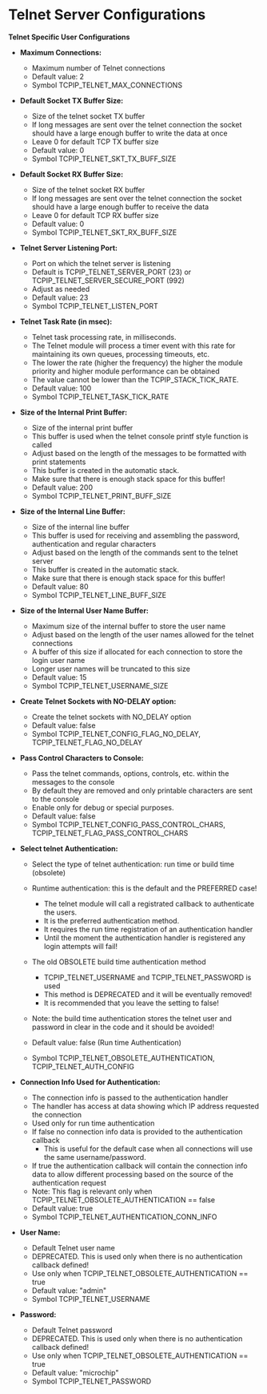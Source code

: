 # Telnet Server  Configurations

**Telnet Specific User Configurations**


- **Maximum Connections:**
    - Maximum number of Telnet connections
    - Default value: 2
    - Symbol TCPIP_TELNET_MAX_CONNECTIONS


- **Default Socket TX Buffer Size:**
    - Size of the telnet socket TX buffer
    - If long messages are sent over the telnet connection the socket should have a large enough buffer to write the data at once
    - Leave 0 for default TCP TX buffer size
    - Default value: 0
    - Symbol TCPIP_TELNET_SKT_TX_BUFF_SIZE


- **Default Socket RX Buffer Size:**
    - Size of the telnet socket RX buffer
    - If long messages are sent over the telnet connection the socket should have a large enough buffer to receive the data
    - Leave 0 for default TCP RX buffer size
    - Default value: 0
    - Symbol TCPIP_TELNET_SKT_RX_BUFF_SIZE


- **Telnet Server Listening Port:**
    - Port on which the telnet server is listening
    - Default is TCPIP_TELNET_SERVER_PORT (23) or TCPIP_TELNET_SERVER_SECURE_PORT (992) 
    - Adjust as needed
    - Default value: 23
    - Symbol TCPIP_TELNET_LISTEN_PORT


- **Telnet Task Rate (in msec):**
    - Telnet task processing rate, in milliseconds.
    - The Telnet module will process a timer event with this rate for maintaining its own queues, processing timeouts, etc.
    - The lower the rate (higher the frequency) the higher the module priority and higher module performance can be obtained
    - The value cannot be lower than the TCPIP_STACK_TICK_RATE.
    - Default value: 100
    - Symbol TCPIP_TELNET_TASK_TICK_RATE

- **Size of the Internal Print Buffer:**
    - Size of the internal print buffer
    - This buffer is used when the telnet console printf style function is called
    - Adjust based on the length of the messages to be formatted with print statements
    - This buffer is created in the automatic stack.
    - Make sure that there is enough stack space for this buffer!
    - Default value: 200
    - Symbol TCPIP_TELNET_PRINT_BUFF_SIZE


- **Size of the Internal Line Buffer:**
    - Size of the internal line buffer
    - This buffer is used for receiving and assembling the password, authentication and regular characters
    - Adjust based on the length of the commands sent to the telnet server
    - This buffer is created in the automatic stack.
    - Make sure that there is enough stack space for this buffer!
    - Default value: 80
    - Symbol TCPIP_TELNET_LINE_BUFF_SIZE

- **Size of the Internal User Name Buffer:**
    - Maximum size of the internal buffer to store the user name
    - Adjust based on the length of the user names allowed for the telnet connections
    - A buffer of this size if allocated for each connection to store the login user name 
    - Longer user names will be truncated to this size
    - Default value: 15
    - Symbol TCPIP_TELNET_USERNAME_SIZE


- **Create Telnet Sockets with NO-DELAY option:**
    - Create the telnet sockets with NO_DELAY option
    - Default value: false
    - Symbol TCPIP_TELNET_CONFIG_FLAG_NO_DELAY, TCPIP_TELNET_FLAG_NO_DELAY

- **Pass Control Characters to Console:**
    - Pass the telnet commands, options, controls, etc. within the messages to the console
    - By default they are removed and only printable characters are sent to the console
    - Enable only for debug or special purposes.
    - Default value: false
    - Symbol TCPIP_TELNET_CONFIG_PASS_CONTROL_CHARS, TCPIP_TELNET_FLAG_PASS_CONTROL_CHARS

- **Select telnet Authentication:**
    - Select the type of telnet authentication: run time or build time (obsolete)
    - Runtime authentication: this is the default and the PREFERRED case!
        - The telnet module will call a registrated callback to authenticate the users.
        - It is the preferred authentication method.
        - It requires the run time registration of an authentication handler
        - Until the moment the authentication handler is registered any login attempts will fail!

    - The old OBSOLETE build time authentication method
        - TCPIP_TELNET_USERNAME and TCPIP_TELNET_PASSWORD is used
        - This method is DEPRECATED and it will be eventually removed!
        - It is recommended that you leave the setting to false!
    - Note: the build time authentication stores the telnet user and password in clear in the code and it should be avoided!
    - Default value: false (Run time Authentication)
    - Symbol TCPIP_TELNET_OBSOLETE_AUTHENTICATION, TCPIP_TELNET_AUTH_CONFIG


- **Connection Info Used for Authentication:**
    - The connection info is passed to the authentication handler
    - The handler has access at data showing which IP address requested the connection
    - Used only for run time authentication
    - If false no connection info data is provided to the authentication callback
        - This is useful for the default case when all connections will use the same username/password.
    - If true the authentication callback will contain the connection info data to allow different processing based on the source of the authentication request
    - Note: This flag is relevant only when TCPIP_TELNET_OBSOLETE_AUTHENTICATION == false
    - Default value: true
    - Symbol TCPIP_TELNET_AUTHENTICATION_CONN_INFO



- **User Name:**
    - Default Telnet user name
    - DEPRECATED. This is used only when there is no authentication callback defined!
    - Use only when TCPIP_TELNET_OBSOLETE_AUTHENTICATION == true
    - Default value: "admin"
    - Symbol TCPIP_TELNET_USERNAME

- **Password:**
    - Default Telnet password
    - DEPRECATED. This is used only when there is no authentication callback defined!
    - Use only when TCPIP_TELNET_OBSOLETE_AUTHENTICATION == true
    - Default value: "microchip"
    - Symbol TCPIP_TELNET_PASSWORD

